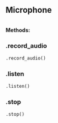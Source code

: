 #


## Microphone
```python 

```




**Methods:**


### .record_audio
```python
.record_audio()
```


### .listen
```python
.listen()
```


### .stop
```python
.stop()
```

